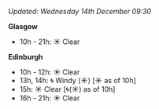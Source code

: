 *Updated: Wednesday 14th December 09:30*

**Glasgow**

* 10h - 21h: :sunny: Clear

**Edinburgh**

* 10h - 12h: :sunny: Clear
* 13h, 14h: :cyclone: Windy (:sunny:) [:sunny: as of 10h]
* 15h: :sunny: Clear [:cyclone:(:sunny:) as of 10h]
* 16h - 21h: :sunny: Clear

